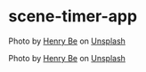 # scene-timer-app

Photo by <a href="https://unsplash.com/@henry_be?utm_content=creditCopyText&utm_medium=referral&utm_source=unsplash">Henry Be</a> on <a href="https://unsplash.com/photos/library-shelf-near-black-wooden-ladder-lc7xcWebECc?utm_content=creditCopyText&utm_medium=referral&utm_source=unsplash">Unsplash</a>

Photo by <a href="https://unsplash.com/@henry_be?utm_content=creditCopyText&utm_medium=referral&utm_source=unsplash">Henry Be</a> on <a href="https://unsplash.com/photos/library-shelf-near-black-wooden-ladder-lc7xcWebECc?utm_content=creditCopyText&utm_medium=referral&utm_source=unsplash">Unsplash</a>
